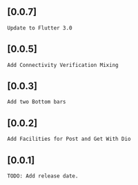 ## [0.0.7]

    Update to Flutter 3.0

## [0.0.5]

    Add Connectivity Verification Mixing

## [0.0.3]

    Add two Bottom bars

## [0.0.2]

    Add Facilities for Post and Get With Dio

## [0.0.1]

    TODO: Add release date.
